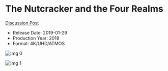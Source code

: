 # The Nutcracker and the Four Realms

[Discussion Post](https://www.avsforum.com/threads/bass-eq-for-filtered-movies.2995212/post-57504984)

* Release Date: 2019-01-29
* Production Year: 2018
* Format: 4K/UHD/ATMOS

![img 0](https://i.imgur.com/33AnbLB.jpg)

![img 1](https://i.imgur.com/1sPWSYM.jpg)

